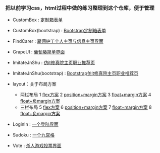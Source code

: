 ### 把以前学习css，html过程中做的练习整理到这个仓库，便于管理


* CustomBox : [定制箱表单](http://byalice.github.io/CssPractice/CustomBox/index.html)


* CustomBox(bootstrap) : [Bootstrap定制箱表单](http://byalice.github.io/CssPractice/CustomBox(bootstrap)/index.html)


* FindCarer : [雇佣护工个人主页与信息主页界面](http://byalice.github.io/CssPractice/FindCarer/index.html)


* GrapeUI : [葡萄藤简单界面](http://byalice.github.io/CssPractice/GrapeUI/index.html)


* ImitateJnShu : [仿it修真院主页职业推荐页](http://byalice.github.io/CssPractice/ImitateJnShu/home.html)


* ImitateJnShu(bootstrap) : [Bootstrap仿it修真院主页职业推荐页](http://byalice.github.io/CssPractice/ImitateJnShu(bootstrap)/home.html)


* layout：关于布局方案
	* 两栏布局
			1 [flex方案](http://byalice.github.io/layout/1.html)
			2 [position+margin方案](http://byalice.github.io/layout/2.html)
			3 [float+margin方案](http://byalice.github.io/layout/3.html)
			4 [float+负margin方案](http://byalice.github.io/layout/4.html)
	* 三栏布局
			5 [flex方案](http://byalice.github.io/layout/5.html)
			6 [position+margin方案](http://byalice.github.io/layout/6.html)
			7 [float+margin方案](http://byalice.github.io/layout/7.html)
			8 [float+负margin方案](http://byalice.github.io/layout/8.html)


* LoginIn : [一个登陆界面](http://byalice.github.io/CssPractice/LoginIn/index.html)


* Sudoku : [一个九宫格](http://byalice.github.io/CssPractice/Sudoku/index.html)


* Vote : [杀人游戏投票界面](http://byalice.github.io/CssPractice/Vote/home.html)
